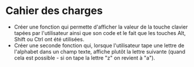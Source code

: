 # Cahier des charges

* Créer une fonction qui permette d'afficher la valeur de la touche clavier tapées par l'utilisateur ainsi que son code et le fait que les touches Alt, Shift ou Ctrl ont été utilisées.
* Créer une seconde fonction qui, lorsque l'utilisateur tape une lettre de l'alphabet dans un champ texte, affiche plutôt la lettre suivante (quand cela est possible - si on tape la lettre "z" on revient à "a").

